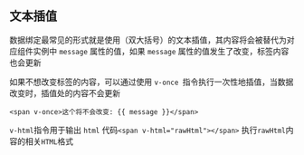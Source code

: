 ## 文本插值

数据绑定最常见的形式就是使用（双大括号）的文本插值，其内容将会被替代为对应组件实例中 `message` 属性的值，如果 `message` 属性的值发生了改变，标签内容也会更新

如果不想改变标签的内容，可以通过使用 `v-once `指令执行一次性地插值，当数据改变时，插值处的内容不会更新

```vue
<span v-once>这个将不会改变: {{ message }}</span>
```

`v-html`指令用于输出 `html` 代码`<span v-html="rawHtml"></span>` 执行`rawHtml`内容的相关`HTML`格式

